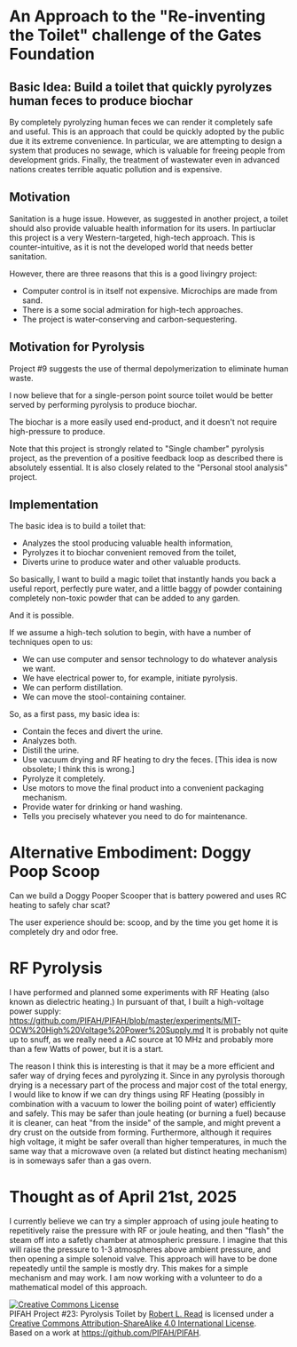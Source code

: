 # An Approach to the "Re-inventing the Toilet" challenge of the Gates Foundation

## Basic Idea: Build a toilet that quickly pyrolyzes human feces to produce biochar

By completely pyrolyzing human feces we can render it completely safe and useful. This is an approach that could
be quickly adopted by the public due it its extreme convenience. In particular, we are attempting to design a system
that produces no sewage, which is valuable for freeing people from development grids. Finally, the treatment of wastewater
even in advanced nations creates terrible aquatic pollution and is expensive.

## Motivation

Sanitation is a huge issue. However, as suggested in another project, a toilet should also provide valuable health
information for its users. In partiuclar this project is a very Western-targeted, high-tech approach. This is counter-intuitive,
as it is not the developed world that needs better sanitation.

However, there are three reasons that this is a good livingry project:
* Computer control is in itself not expensive. Microchips are made from sand.
* There is a some social admiration for high-tech approaches.
* The project is water-conserving and carbon-sequestering.

## Motivation for Pyrolysis

Project #9 suggests the use of thermal depolymerization to eliminate human waste.

I now believe that for a single-person point source toilet would be better served by performing pyrolysis to produce
biochar.

The biochar is a more easily used end-product, and it doesn't not require high-pressure to produce.

Note that this project is strongly related to "Single chamber" pyrolysis project, as the prevention of a positive feedback loop 
as described there is absolutely essential. It is also closely related to the "Personal stool analysis" project.

## Implementation

The basic idea is to build a toilet that:
* Analyzes the stool producing valuable health information,
* Pyrolyzes it to biochar convenient removed from the toilet,
* Diverts urine to produce water and other valuable products.

So basically, I want to build a magic toilet that instantly hands you back a useful report, perfectly pure water, and a little baggy of powder
containing completely non-toxic powder that can be added to any garden.

And it is possible.

If we assume a high-tech solution to begin, with have a number of techniques open to us:
* We can use computer and sensor technology to do whatever analysis we want.
* We have electrical power to, for example, initiate pyrolysis.
* We can perform distillation.
* We can move the stool-containing container.

So, as a first pass, my basic idea is:
* Contain the feces and divert the urine.
* Analyzes both.
* Distill the urine.
* Use vacuum drying and RF heating to dry the feces. [This idea is now obsolete; I think this is wrong.]
* Pyrolyze it completely.
* Use motors to move the final product into a convenient packaging mechanism.
* Provide water for drinking or hand washing.
* Tells you precisely whatever you need to do for maintenance.

# Alternative Embodiment: Doggy Poop Scoop

Can we build a Doggy Pooper Scooper that is battery powered and uses RC heating to safely char scat?

The user experience should be: scoop, and by the time you get home it is completely dry and odor free.

# RF Pyrolysis

I have performed and planned some experiments with RF Heating (also known as dielectric heating.) In pursuant of that, I built a high-voltage power supply: https://github.com/PIFAH/PIFAH/blob/master/experiments/MIT-OCW%20High%20Voltage%20Power%20Supply.md
It is probably not quite up to snuff, as we really need a AC source at 10 MHz and probably more than a few Watts of power, but it is a start.

The reason I think this is interesting is that it may be a more efficient and safer way of drying feces and pyrolyzing it.  Since in any pyrolysis thorough drying is a necessary part of the process and major cost of the total energy, I would like to know if we can dry things using RF Heating (possibly in combination with a vacuum to lower the boiling point of water) efficiently and safely.  This may be safer than joule heating (or burning a fuel) because it is cleaner, can heat "from the inside" of the sample, and might prevent a dry crust on the outside from forming. Furthermore, although it requires high voltage, it might be safer overall than higher temperatures, in much the same way that a microwave oven (a related but distinct heating mechanism) is in someways safer than a gas overn.

# Thought as of April 21st, 2025

I currently believe we can try a simpler approach of using joule heating to repetitively raise the pressure with RF or joule heating, and then "flash" the steam off into a
safetly chamber at atmospheric pressure. I imagine that this will raise the pressure to 1-3 atmospheres above ambient pressure, and then opening a simple solenoid valve.
This approach will have to be done repeatedly until the sample is mostly dry. This makes for a simple mechanism and may work. I am now working with a volunteer to
do a mathematical model of this approach.



<a rel="license" href="http://creativecommons.org/licenses/by-sa/4.0/"><img alt="Creative Commons License" style="border-width:0" src="https://i.creativecommons.org/l/by-sa/4.0/88x31.png" /></a><br /><span xmlns:dct="http://purl.org/dc/terms/" href="http://purl.org/dc/dcmitype/Text" property="dct:title" rel="dct:type">PIFAH Project #23:  Pyrolysis Toilet</span> by <a xmlns:cc="http://creativecommons.org/ns#" href="https://github.com/PIFAH/PIFAH" property="cc:attributionName" rel="cc:attributionURL">Robert L. Read</a> is licensed under a <a rel="license" href="http://creativecommons.org/licenses/by-sa/4.0/">Creative Commons Attribution-ShareAlike 4.0 International License</a>.<br />Based on a work at <a xmlns:dct="http://purl.org/dc/terms/" href="https://github.com/PIFAH/PIFAH" rel="dct:source">https://github.com/PIFAH/PIFAH</a>. 


